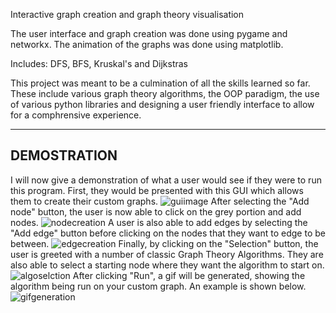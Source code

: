 Interactive graph creation and graph theory visualisation

The user interface and graph creation was done using pygame and networkx. The animation of the graphs was done using matplotlib.

Includes: DFS, BFS, Kruskal's and Dijkstras

This project was meant to be a culmination of all the skills learned so far. These include various graph theory algorithms, the OOP paradigm, the use of various python libraries and designing a user friendly interface to allow for a comphrensive experience.

------------
DEMOSTRATION
------------

I will now give a demonstration of what a user would see if they were to run this program.
First, they would be presented with this GUI which allows them to create their custom graphs.
![guiimage](https://i.imgur.com/vJp6bDZ.png)
After selecting the "Add node" button, the user is now able to click on the grey portion and add nodes.
![nodecreation](https://i.imgur.com/CuCEsUb.png)
A user is also able to add edges by selecting the "Add edge" button before clicking on the nodes that they want to edge to be between.
![edgecreation](https://i.imgur.com/RpTlad5.png)
Finally, by clicking on the "Selection" button, the user is greeted with a number of classic Graph Theory Algorithms. They are also able to select a starting node where they want the algorithm to start on.
![algoselction](https://i.imgur.com/kIsWwN4.png)
After clicking "Run", a gif will be generated, showing the algorithm being run on your custom graph. An example is shown below.
![gifgeneration](https://i.imgur.com/qiCHWRH.gif)
